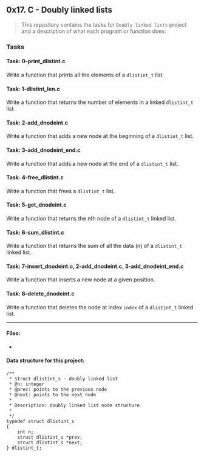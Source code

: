 ## 0x17. C - Doubly linked lists

> This repository contains the tasks for `Doubly linked lists` project and a description of what each program or function does:

### Tasks

#### Task:  0-print_dlistint.c
Write a function that prints all the elements of a `dlistint_t` list.

#### Task: 1-dlistint_len.c
Write a function that returns the number of elements in a linked `dlistint_t` list.

#### Task: 2-add_dnodeint.c
Write a function that adds a new node at the beginning of a `dlistint_t` list.

#### Task: 3-add_dnodeint_end.c
Write a function that adds a new node at the end of a `dlistint_t` list.

#### Task: 4-free_dlistint.c
Write a function that frees a `dlistint_t` list.

#### Task: 5-get_dnodeint.c
Write a function that returns the nth node of a `dlistint_t` linked list.

#### Task: 6-sum_dlistint.c
Write a function that returns the sum of all the data (n) of a `dlistint_t` linked list.

#### Task: 7-insert_dnodeint.c, 2-add_dnodeint.c, 3-add_dnodeint_end.c
Write a function that inserts a new node at a given position.

#### Task: 8-delete_dnodeint.c
Write a function that deletes the node at index `index` of a `dlistint_t` linked list.


___

#### Files:

* []()


#### Data structure for this project:
```
/**
 * struct dlistint_s - doubly linked list
 * @n: integer
 * @prev: points to the previous node
 * @next: points to the next node
 *
 * Description: doubly linked list node structure
 * 
 */
typedef struct dlistint_s
{
	int n;
	struct dlistint_s *prev;
	struct dlistint_s *next;
} dlistint_t;
```


